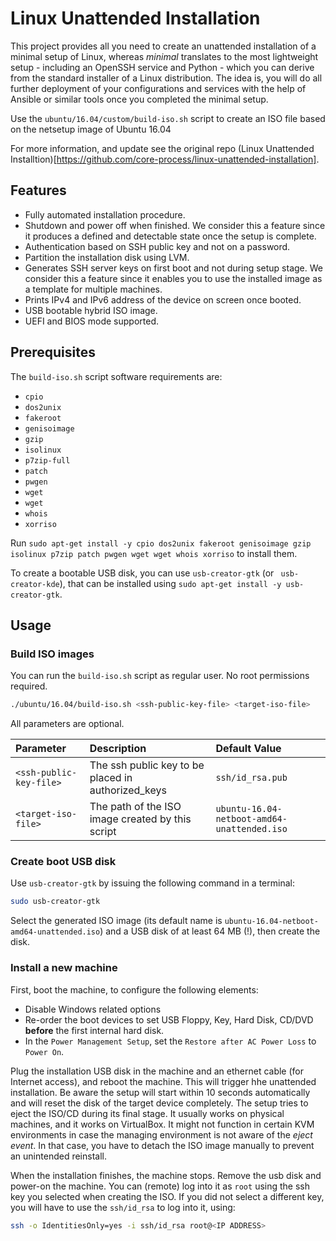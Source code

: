 # Linux Unattended Installation

This project provides all you need to create an unattended installation of a minimal setup of Linux, whereas *minimal* translates to the most lightweight setup - including an OpenSSH service and Python - which you can derive from the standard installer of a Linux distribution. The idea is, you will do all further deployment of your configurations and services with the help of Ansible or similar tools once you completed the minimal setup.

Use the `ubuntu/16.04/custom/build-iso.sh` script to create an ISO file based on the netsetup image of Ubuntu 16.04

For more information, and update see the original repo (Linux Unattended Installtion)[https://github.com/core-process/linux-unattended-installation].

## Features

* Fully automated installation procedure.
* Shutdown and power off when finished. We consider this a feature since it produces a defined and detectable state once the setup is complete.
* Authentication based on SSH public key and not on a password.
* Partition the installation disk using LVM.
* Generates SSH server keys on first boot and not during setup stage. We consider this a feature since it enables you to use the installed image as a template for multiple machines.
* Prints IPv4 and IPv6 address of the device on screen once booted.
* USB bootable hybrid ISO image.
* UEFI and BIOS mode supported.

## Prerequisites

The `build-iso.sh` script software requirements are:

 * `cpio`
 * `dos2unix`
 * `fakeroot`
 * `genisoimage`
 * `gzip`
 * `isolinux`
 * `p7zip-full`
 * `patch`
 * `pwgen`
 * `wget `
 * `wget`
 * `whois`
 * `xorriso`

Run `sudo apt-get install -y cpio dos2unix fakeroot genisoimage gzip isolinux p7zip patch pwgen wget wget whois xorriso` to install them.

To create a bootable USB disk, you can use `usb-creator-gtk` (or ` usb-creator-kde`), that can be installed using `sudo apt-get install -y usb-creator-gtk`.

## Usage

### Build ISO images

You can run the `build-iso.sh` script as regular user. No root permissions required.

```sh
./ubuntu/16.04/build-iso.sh <ssh-public-key-file> <target-iso-file>
```

All parameters are optional.

| Parameter | Description | Default Value |
| :--- | :--- | :--- |
| `<ssh-public-key-file>` | The ssh public key to be placed in authorized_keys | `ssh/id_rsa.pub` |
| `<target-iso-file>` | The path of the ISO image created by this script | `ubuntu-16.04-netboot-amd64-unattended.iso` |

### Create boot USB disk

Use `usb-creator-gtk` by issuing the following command in a terminal:

```sh
sudo usb-creator-gtk
```

Select the generated ISO image (its default name is `ubuntu-16.04-netboot-amd64-unattended.iso`) and a USB disk of at least 64 MB (!), then create the disk.

### Install a new machine

First, boot the machine, to configure the following elements:

 * Disable Windows related options
 * Re-order the boot devices to set USB Floppy, Key, Hard Disk, CD/DVD **before** the first internal hard disk.
 * In the `Power Management Setup`, set the `Restore after AC Power Loss` to ` Power On`.

Plug the installation USB disk in the machine and an ethernet cable (for Internet access), and reboot the machine.
This will trigger hhe unattended installation. Be aware the setup will start within 10 seconds automatically and will reset the disk of the target device completely. The setup tries to eject the ISO/CD during its final stage. It usually works on physical machines, and it works on VirtualBox. It might not function in certain KVM environments in case the managing environment is not aware of the *eject event*. In that case, you have to detach the ISO image manually to prevent an unintended reinstall.

When the installation finishes, the machine stops. Remove the usb disk and power-on the machine. You can (remote) log into it as `root` using the ssh key you selected when creating the ISO. If you did not select a different key, you will have to use the `ssh/id_rsa` to log into it, using:

```sh
ssh -o IdentitiesOnly=yes -i ssh/id_rsa root@<IP ADDRESS>
```
